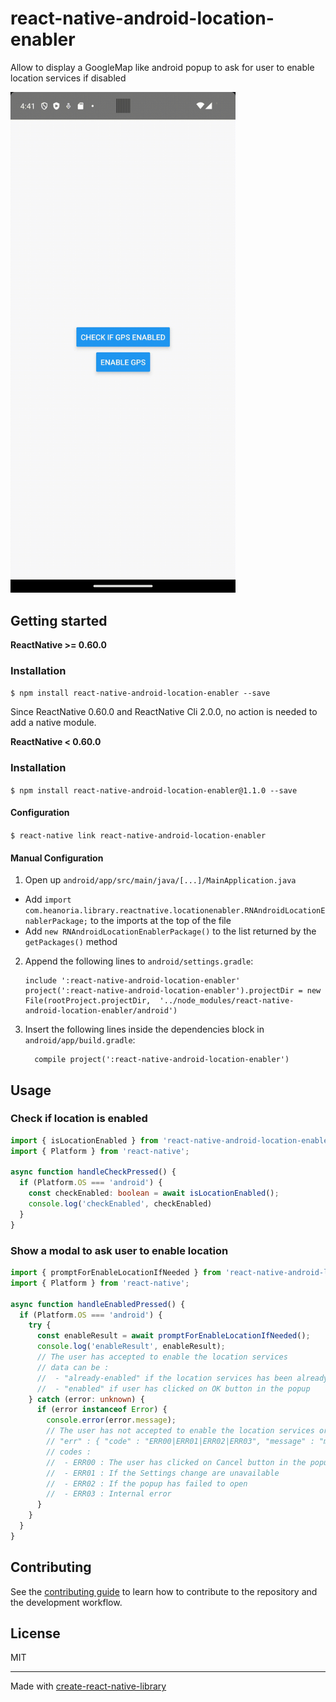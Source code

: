# react-native-android-location-enabler

Allow to display a GoogleMap like android popup to ask for user to enable location services if disabled

<img src="assets/android-location-enabler.gif" width="360" alt="See in action" title="See component in action !" >

## Getting started

**ReactNative >= 0.60.0**

### Installation

`$ npm install react-native-android-location-enabler --save`

Since ReactNative 0.60.0 and ReactNative Cli 2.0.0, no action is needed to add a native module.

**ReactNative < 0.60.0**

### Installation

`$ npm install react-native-android-location-enabler@1.1.0 --save`

#### Configuration

`$ react-native link react-native-android-location-enabler`

#### Manual Configuration

1. Open up `android/app/src/main/java/[...]/MainApplication.java`

- Add `import com.heanoria.library.reactnative.locationenabler.RNAndroidLocationEnablerPackage;` to the imports at the top of the file
- Add `new RNAndroidLocationEnablerPackage()` to the list returned by the `getPackages()` method

2. Append the following lines to `android/settings.gradle`:
   ```
   include ':react-native-android-location-enabler'
   project(':react-native-android-location-enabler').projectDir = new File(rootProject.projectDir, 	'../node_modules/react-native-android-location-enabler/android')
   ```
3. Insert the following lines inside the dependencies block in `android/app/build.gradle`:
   ```
     compile project(':react-native-android-location-enabler')
   ```

## Usage

### Check if location is enabled

```typescript
import { isLocationEnabled } from 'react-native-android-location-enabler';
import { Platform } from 'react-native';

async function handleCheckPressed() {
  if (Platform.OS === 'android') {
    const checkEnabled: boolean = await isLocationEnabled();
    console.log('checkEnabled', checkEnabled)
  }
}
```

### Show a modal to ask user to enable location

```typescript
import { promptForEnableLocationIfNeeded } from 'react-native-android-location-enabler';
import { Platform } from 'react-native';

async function handleEnabledPressed() {
  if (Platform.OS === 'android') {
    try {
      const enableResult = await promptForEnableLocationIfNeeded();
      console.log('enableResult', enableResult);
      // The user has accepted to enable the location services
      // data can be :
      //  - "already-enabled" if the location services has been already enabled
      //  - "enabled" if user has clicked on OK button in the popup
    } catch (error: unknown) {
      if (error instanceof Error) {
        console.error(error.message);
        // The user has not accepted to enable the location services or something went wrong during the process
        // "err" : { "code" : "ERR00|ERR01|ERR02|ERR03", "message" : "message"}
        // codes :
        //  - ERR00 : The user has clicked on Cancel button in the popup
        //  - ERR01 : If the Settings change are unavailable
        //  - ERR02 : If the popup has failed to open
        //  - ERR03 : Internal error
      }
    }
  }
}
```

## Contributing

See the [contributing guide](CONTRIBUTING.md) to learn how to contribute to the repository and the development workflow.

## License

MIT

---

Made with [create-react-native-library](https://github.com/callstack/react-native-builder-bob)
